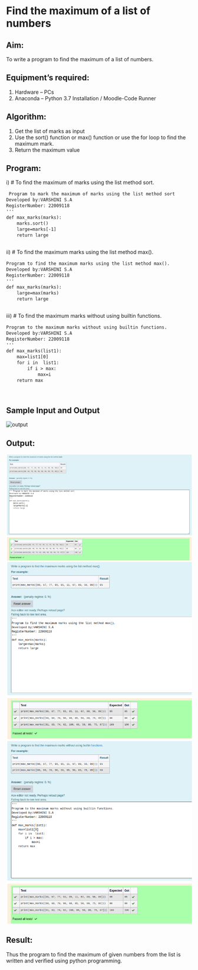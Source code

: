 # Find the maximum of a list of numbers
## Aim:
To write a program to find the maximum of a list of numbers.
## Equipment’s required:
1.	Hardware – PCs
2.	Anaconda – Python 3.7 Installation / Moodle-Code Runner
## Algorithm:
1.	Get the list of marks as input
2.	Use the sort() function or max() function or use the for loop to find the maximum mark.
3.	Return the maximum value
## Program:

i)	# To find the maximum of marks using the list method sort.
```
 Program to mark the maximum of marks using the list method sort
Developed by:VARSHINI S.A 
RegisterNumber: 22009118
'''
def max_marks(marks):
    marks.sort()
    large=marks[-1]
    return large


```

ii)	# To find the maximum marks using the list method max().
```
Program to find the maximum marks using the list method max().
Developed by:VARSHINI S.A 
RegisterNumber: 22009118
'''
def max_marks(marks):
    large=max(marks)
    return large


```

iii) # To find the maximum marks without using builtin functions.
```
Program to the maximum marks without using builtin functions.
Developed by:VARSHINI S.A 
RegisterNumber: 22009118
'''
def max_marks(list1):
    max=list1[0]
    for i in  list1:
        if i > max:
            max=i
    return max 



```
## Sample Input and Output
![output](./img/max_marks1.jpg) 

## Output:
![](max1.png)
![](max2.png)
![](max3.png)
## Result:
Thus the program to find the maximum of given numbers from the list is written and verified using python programming.